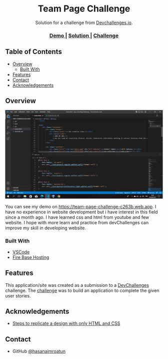 <h1 align="center">Team Page Challenge</h1>

<div align="center">
   Solution for a challenge from  <a href="http://devchallenges.io" target="_blank">Devchallenges.io</a>.
</div>

<div align="center">
  <h3>
    <a href="https://team-page-challenge-c263b.web.app">
      Demo
    </a>
    <span> | </span>
    <a href="https://github.com/hasanaimroatun/wpu-TeamPageChallenge">
      Solution
    </a>
    <span> | </span>
    <a href="https://devchallenges.io/challenges/hhmesazsqgKXrTkYkt0U">
      Challenge
    </a>
  </h3>
</div>

<!-- TABLE OF CONTENTS -->

## Table of Contents

- [Overview](#overview)
  - [Built With](#built-with)
- [Features](#features)
- [Contact](#contact)
- [Acknowledgements](#acknowledgements)

<!-- OVERVIEW -->

## Overview

![screenshot](https://github.com/hasanaimroatun/wpu-TeamPageChallenge/blob/main/2022-08-04%20(2).png)

You can see my demo on https://team-page-challenge-c263b.web.app. I have no experience in website development but i have interest in this field since a month ago. I have learned css and html from youtube and few website. I hope with more learn and practice from devChallenges can improve my skill in developing website.


### Built With

- [VSCode](https://code.visualstudio.com)
- [Fire Base Hosting](https://firebase.google.com)

## Features

This application/site was created as a submission to a [DevChallenges](https://devchallenges.io/challenges) challenge. The [challenge](https://devchallenges.io/challenges/hhmesazsqgKXrTkYkt0U) was to build an application to complete the given user stories.


## Acknowledgements

- [Steps to replicate a design with only HTML and CSS](https://devchallenges-blogs.web.app/how-to-replicate-design/)

## Contact

- GitHub [@hasanaimroatun](https://github.com/hasanaimroatun)
